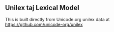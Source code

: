 Unilex taj Lexical Model
----------------------

This is built directly from Unicode.org unilex data at
https://github.com/unicode-org/unilex
